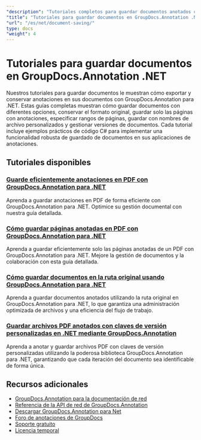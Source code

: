 ```yaml
---
"description": "Tutoriales completos para guardar documentos anotados con varias opciones usando GroupDocs.Annotation para .NET."
"title": "Tutoriales para guardar documentos en GroupDocs.Annotation .NET"
"url": "/es/net/document-saving/"
type: docs
"weight": 4
---
```


# Tutoriales para guardar documentos en GroupDocs.Annotation .NET

Nuestros tutoriales para guardar documentos le muestran cómo exportar y conservar anotaciones en sus documentos con GroupDocs.Annotation para .NET. Estas guías completas muestran cómo guardar documentos con diferentes opciones, conservar el formato original, guardar solo las páginas con anotaciones, especificar rangos de páginas, guardar con nombres de archivo personalizados y gestionar versiones de documentos. Cada tutorial incluye ejemplos prácticos de código C# para implementar una funcionalidad robusta de guardado de documentos en sus aplicaciones de anotaciones.

## Tutoriales disponibles

### [Guarde eficientemente anotaciones en PDF con GroupDocs.Annotation para .NET](./save-pdf-annotations-groupdocs-dotnet/)
Aprenda a guardar anotaciones en PDF de forma eficiente con GroupDocs.Annotation para .NET. Optimice su gestión documental con nuestra guía detallada.

### [Cómo guardar páginas anotadas en PDF con GroupDocs.Annotation para .NET](./mastering-groupdocs-annotation-save-annotated-pdf-pages/)
Aprenda a guardar eficientemente solo las páginas anotadas de un PDF con GroupDocs.Annotation para .NET. Mejore la gestión de documentos y la colaboración con esta guía detallada.

### [Cómo guardar documentos en la ruta original usando GroupDocs.Annotation para .NET](./save-document-same-path-groupdocs-annotation-net/)
Aprenda a guardar documentos anotados utilizando la ruta original en GroupDocs.Annotation para .NET, lo que garantiza una administración optimizada de archivos y una eficiencia del flujo de trabajo.

### [Guardar archivos PDF anotados con claves de versión personalizadas en .NET mediante GroupDocs.Annotation](./annotate-pdf-custom-version-key-groupdocs-net/)
Aprenda a anotar y guardar archivos PDF con claves de versión personalizadas utilizando la poderosa biblioteca GroupDocs.Annotation para .NET, garantizando que cada iteración del documento sea identificable de forma única.

## Recursos adicionales

- [GroupDocs.Annotation para la documentación de red](https://docs.groupdocs.com/annotation/net/)
- [Referencia de la API de red de GroupDocs.Annotation](https://reference.groupdocs.com/annotation/net/)
- [Descargar GroupDocs.Annotation para Net](https://releases.groupdocs.com/annotation/net/)
- [Foro de anotaciones de GroupDocs](https://forum.groupdocs.com/c/annotation)
- [Soporte gratuito](https://forum.groupdocs.com/)
- [Licencia temporal](https://purchase.groupdocs.com/temporary-license/)